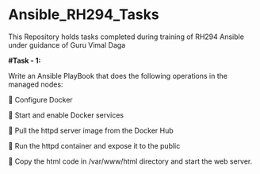 # Ansible_RH294_Tasks
This Repository holds tasks completed during training of RH294 Ansible under guidance of Guru Vimal Daga 

**#Task - 1:**

Write an Ansible PlayBook that does the following operations in the managed nodes:

🔹 Configure Docker

🔹 Start and enable Docker services

🔹 Pull the httpd server image from the Docker Hub

🔹 Run the httpd container and expose it to the public

🔹 Copy the html code in /var/www/html directory and start the web server.
